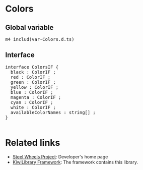 # Colors

## Global variable
<pre>
m4_includ(var-Colors.d.ts)
</pre>

## Interface
<pre>
interface ColorsIF {
  black : ColorIF ;
  red : ColorIF ;
  green : ColorIF ;
  yellow : ColorIF ;
  blue : ColorIF ;
  magenta : ColorIF ;
  cyan : ColorIF ;
  white : ColorIF ;
  availableColorNames : string[] ;
}

</pre>

# Related links
* [Steel Wheels Project](https://gitlab.com/steewheels/project/-/blob/main/README.md): Developer's home page
* [KiwiLibrary Framework](https://gitlab.com/steewheels/kiwiscript/-/blob/main/KiwiLibrary/README.md): The framework contains this library.



